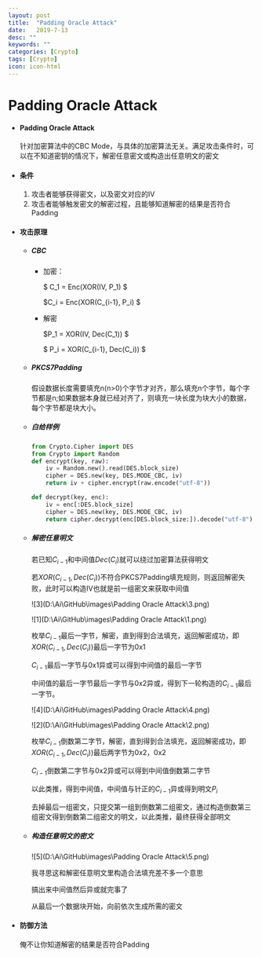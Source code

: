 ```yaml
---
layout: post
title:  "Padding Oracle Attack"
date:   2019-7-13
desc: ""
keywords: ""
categories: [Crypto]
tags: [Crypto]
icon: icon-html
---
```


# Padding Oracle Attack

* #### Padding Oracle Attack

  针对加密算法中的CBC Mode，与具体的加密算法无关。满足攻击条件时，可以在不知道密钥的情况下，解密任意密文或构造出任意明文的密文

* #### 条件

  1. 攻击者能够获得密文，以及密文对应的IV
  2. 攻击者能够触发密文的解密过程，且能够知道解密的结果是否符合Padding

* #### 攻击原理

  * ##### CBC

    - 加密：

      $ C_1 = Enc(XOR(IV, P_1) $

      $C_i = Enc(XOR(C_{i-1}, P_i) $

    - 解密

      $P_1 = XOR(IV, Dec(C_1)) $

      $ P_i = XOR(C_{i-1}, Dec(C_i)) $

  * ##### PKCS7Padding

    假设数据长度需要填充n(n>0)个字节才对齐，那么填充n个字节，每个字节都是n;如果数据本身就已经对齐了，则填充一块长度为块大小的数据，每个字节都是块大小。

  * ##### 白给样例

    ```python
    from Crypto.Cipher import DES
    from Crypto import Random
    def encrypt(key, raw):
        iv = Random.new().read(DES.block_size)
        cipher = DES.new(key, DES.MODE_CBC, iv)
        return iv + cipher.encrypt(raw.encode("utf-8"))
    
    def decrypt(key, enc):
        iv = enc[:DES.block_size]
        cipher = DES.new(key, DES.MODE_CBC, iv)
        return cipher.decrypt(enc[DES.block_size:]).decode("utf-8")
    
    ```

    

  * ##### 解密任意明文

    若已知$C_{i-1}$和中间值$Dec(C_i)$就可以绕过加密算法获得明文

    若$XOR(C_{i-1}, Dec(C_i))$不符合PKCS7Padding填充规则，则返回解密失败，此时可以构造IV也就是前一组密文来获取中间值

    ![3](D:\Ai\GitHub\images\Padding Oracle Attack\3.png)

    ![1](D:\Ai\GitHub\images\Padding Oracle Attack\1.png)

    枚举$C_{i-1}$最后一字节，解密，直到得到合法填充，返回解密成功，即$XOR(C_{i-1}, Dec(C_i))$最后一字节为0x1

    $C_{i-1}$最后一字节与0x1异或可以得到中间值的最后一字节

    中间值的最后一字节最后一字节与0x2异或，得到下一轮构造的$C_{i-1}$最后一字节。

    ![4](D:\Ai\GitHub\images\Padding Oracle Attack\4.png)

    ![2](D:\Ai\GitHub\images\Padding Oracle Attack\2.png)

    枚举$C_{i-1}$倒数第二字节，解密，直到得到合法填充，返回解密成功，即$XOR(C_{i-1}, Dec(C_i))$最后两字节为0x2，0x2

    $C_{i-1}$倒数第二字节与0x2异或可以得到中间值倒数第二字节

    以此类推，得到中间值，中间值与针正的$C_{i-1}$异或得到明文$P_i$

    去掉最后一组密文，只提交第一组到倒数第二组密文，通过构造倒数第三组密文得到倒数第二组密文的明文，以此类推，最终获得全部明文

  * ##### 构造任意明文的密文

    ![5](D:\Ai\GitHub\images\Padding Oracle Attack\5.png)

    我寻思这和解密任意明文里构造合法填充差不多一个意思

    搞出来中间值然后异或就完事了

    从最后一个数据块开始，向前依次生成所需的密文

* #### 防御方法

  俺不让你知道解密的结果是否符合Padding 